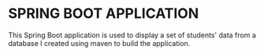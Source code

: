# SPRING BOOT APPLICATION 
This Spring Boot application is used to display a set of students' data from a database I created using maven to build the application.